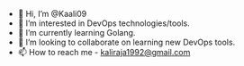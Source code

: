 - 👋 Hi, I’m @Kaali09
- 👀 I’m interested in DevOps technologies/tools.
- 🌱 I’m currently learning Golang. 
- 💞️ I’m looking to collaborate on learning new DevOps tools.
- 📫 How to reach me - kaliraja1992@gmail.com

<!---
Kaali09/Kaali09 is a ✨ special ✨ repository because its `README.md` (this file) appears on your GitHub profile.
You can click the Preview link to take a look at your changes.
--->

